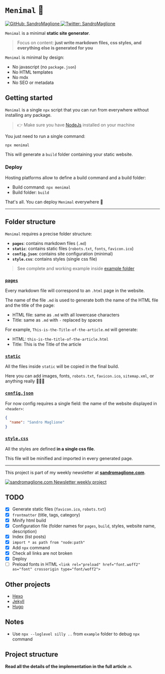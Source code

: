 # `Menimal` 🤏
<p>
  <a href="https://github.com/SandroMaglione">
    <img alt="GitHub: SandroMaglione" src="https://img.shields.io/github/followers/SandroMaglione?label=Follow&style=social" target="_blank" />
  </a>
  <a href="https://twitter.com/SandroMaglione">
    <img alt="Twitter: SandroMaglione" src="https://img.shields.io/twitter/follow/SandroMaglione.svg?style=social" target="_blank" />
  </a>
</p>

`Menimal` is a minimal **static site generator**.

> Focus on content: **just write markdown files, css styles, and everything else is generated for you** 

`Menimal` is minimal by design:
- No javascript (no `package.json`)
- No HTML templates
- No mdx
- No SEO or metadata

## Getting started
`Menimal` is a single `npx` script that you can run from everywhere without installing any package.

> 👉 Make sure you have [NodeJs](https://nodejs.org/en) installed on your machine

You just need to run a single command:

```shell
npx menimal
```

This will generate a `build` folder containing your static website.

### Deploy
Hosting platforms allow to define a build command and a build folder:
- Build command: `npx menimal`
- Build folder: `build`

That's all. You can deploy `Menimal` everywhere 🤝

***

## Folder structure
`Menimal` requires a precise folder structure:
- **`pages`**: contains markdown files (`.md`)
- **`static`**: contains static files (`robots.txt`, `fonts`, `favicon.ico`)
- **`config.json`**: contains site configuration (minimal)
- **`style.css`**: contains styles (single css file)

> See complete and working example inside [example folder](./example/)

### [`pages`](/example/pages/)
Every markdown file will correspond to an `.html` page in the website.

The name of the file `.md` is used to generate both the name of the HTML file and the title of the page:
- HTML file: same as `.md` with all lowercase characters
- Title: same as `.md` with `-` replaced by spaces

For example, `This-is-the-Title-of-the-article.md` will generate:
- HTML: `this-is-the-title-of-the-article.html`
- Title: This is the Title of the article

### [`static`](/example/static/)
All the files inside `static` will be copied in the final build.

Here you can add images, fonts, `robots.txt`, `favicon.ico`, `sitemap.xml`, or anything really 💁🏼‍♂️

### [`config.json`](/example/config.json)
For now config requires a single field: the name of the website displayed in `<header>`:

```json
{
  "name": "Sandro Maglione"
}
```

### [`style.css`](/example/style.css)
All the styles are defined **in a single css file**.

This file will be minified and imported in every generated page.

***

This project is part of my weekly newsletter at [**sandromaglione.com**](https://www.sandromaglione.com/newsletter?ref=Github&utm_medium=newsletter_project&utm_term=effect).


<a href="https://www.sandromaglione.com/newsletter?ref=Github&utm_medium=newsletter_project&utm_term=effect">
    <img alt="sandromaglione.com Newsletter weekly project" src="https://www.sandromaglione.com/static/images/newsletter_banner.webp" target="_blank" /> 
</a>

## TODO
- [x] Generate static files (`favicon.ico`, `robots.txt`)
- [x] `frontmatter` (title, tags, category)
- [x] Minify html build
- [x] Configuration file (folder names for `pages`, `build`, styles, website name, description)
- [x] Index (list posts)
- [x] `import * as path from "node:path"`
- [x] Add `npx` command
- [x] Check all links are not broken
- [x] Deploy
- [ ] Preload fonts in HTML `<link rel="preload" href="font.woff2" as="font" crossorigin type="font/woff2">`

## Other projects
- [Hexo](https://hexo.io/)
- [Jekyll](https://jekyllrb.com/)
- [Hugo](https://gohugo.io/)

## Notes
- Use `npx --loglevel silly ..` from `example` folder to debug `npx` command

## Project structure

**Read all the details of the implementation in the full article** 🔜

